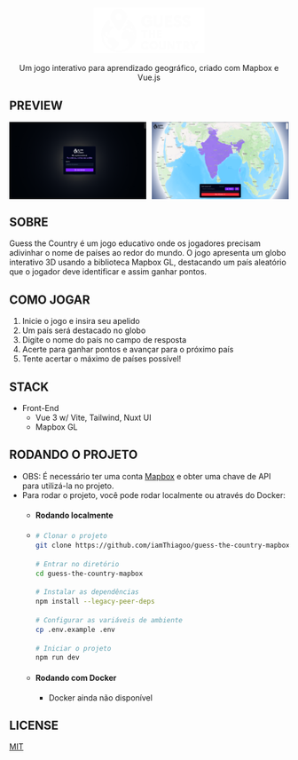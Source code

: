 <center>
    <img src="./public/logo_white.png" width="200" style="margin-top: 15px;" />
</center>

<center style="margin-top: 15px;">
    Um jogo interativo para aprendizado geográfico, criado com Mapbox e Vue.js
</center>

## PREVIEW

<div style="display: flex; gap: 10px; margin-top: 10px;">
  <img src="./public/preview/login.png" style="width: 49%; object-fit: cover;" />
  <img src="./public/preview/example.png" style="width: 49%; object-fit: cover;" />
</div>

## SOBRE

Guess the Country é um jogo educativo onde os jogadores precisam adivinhar o nome de países ao redor do mundo. O jogo apresenta um globo interativo 3D usando a biblioteca Mapbox GL, destacando um país aleatório que o jogador deve identificar e assim ganhar pontos.

## COMO JOGAR

1. Inicie o jogo e insira seu apelido
2. Um país será destacado no globo
3. Digite o nome do país no campo de resposta
4. Acerte para ganhar pontos e avançar para o próximo país
5. Tente acertar o máximo de países possível!

## STACK

- Front-End
  - Vue 3 w/ Vite, Tailwind, Nuxt UI
  - Mapbox GL

## RODANDO O PROJETO

- OBS: É necessário ter uma conta <a href="https://www.mapbox.com/">Mapbox</a> e obter uma chave de API para utilizá-la no projeto.
- Para rodar o projeto, você pode rodar localmente ou através do Docker:
  - #### Rodando localmente
  - ```bash
    # Clonar o projeto
    git clone https://github.com/iamThiagoo/guess-the-country-mapbox.git

    # Entrar no diretório
    cd guess-the-country-mapbox

    # Instalar as dependências
    npm install --legacy-peer-deps

    # Configurar as variáveis de ambiente
    cp .env.example .env

    # Iniciar o projeto
    npm run dev
    ```

  - #### Rodando com Docker
    - Docker ainda não disponível

## LICENSE

[MIT](./LICENSE)
